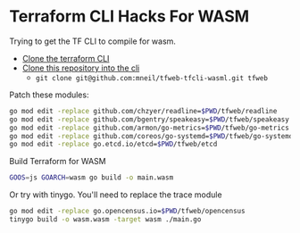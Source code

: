 # Terraform CLI Hacks For WASM

Trying to get the TF CLI to compile for wasm.

- [Clone the terraform CLI](https://github.com/hashicorp/terraform)
- [Clone this repository into the cli](https://github.com/mneil/tfweb-tfcli-wasml)
  - `git clone git@github.com:mneil/tfweb-tfcli-wasml.git tfweb`

Patch these modules:

```sh
go mod edit -replace github.com/chzyer/readline=$PWD/tfweb/readline
go mod edit -replace github.com/bgentry/speakeasy=$PWD/tfweb/speakeasy
go mod edit -replace github.com/armon/go-metrics=$PWD/tfweb/go-metrics
go mod edit -replace github.com/coreos/go-systemd=$PWD/tfweb/go-systemd
go mod edit -replace go.etcd.io/etcd=$PWD/tfweb/etcd
```

Build Terraform for WASM

```sh
GOOS=js GOARCH=wasm go build -o main.wasm
```

Or try with tinygo. You'll need to replace the trace module

```sh
go mod edit -replace go.opencensus.io=$PWD/tfweb/opencensus
tinygo build -o wasm.wasm -target wasm ./main.go
```
